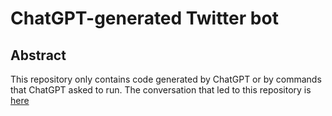 # ChatGPT-generated Twitter bot

## Abstract

This repository only contains code generated by ChatGPT or by commands that ChatGPT asked to run.
The conversation that led to this repository is [here](discussion.md)